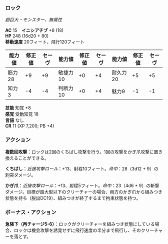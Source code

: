 ### ロック
*超巨大・モンスター、無属性*

**AC** 15　**イニシアチブ** +8 (18)  
**HP** 248 (16d20 + 80)  
**移動速度** 20フィート、飛行120フィート

| 能力値 | 修正値 | セーヴ | 能力値 | 修正値 | セーヴ | 能力値 | 修正値 | セーヴ |
|--------|--------|--------|--------|--------|--------|--------|--------|--------|
| 筋力28 | +9 | +9 | 敏捷力10 | +0 | +4 | 耐久力20 | +5 | +5 |
| 知力3 | -4 | -4 | 判断力10 | +0 | +4 | 魅力9 | -1 | -1 |

**技能** 知覚 +8  
**感覚** 受動知覚 18  
**言語** なし  
**CR** 11 (XP 7,200; PB +4)

### アクション

**複数回攻撃**：ロックは2回のくちばし攻撃を行う。1回の攻撃をかぎ爪攻撃に置き換えることができる。

**くちばし**：*近接攻撃ロール*：+13、射程10フィート。*命中*：28（3d12 + 9）の刺突ダメージ。

**かぎ爪**：*近接攻撃ロール*：+13、射程5フィート。*命中*：23（4d6 + 9）の斬撃ダメージ。目標が超大型以下のクリーチャーの場合、両方のかぎ爪から組みつき状態を持ち（脱出DC19）、組みつきが終了するまで拘束状態を持つ。

### ボーナス・アクション

**急降下（再チャージ5-6）**：ロックがクリーチャーを組みつき状態にしている場合、ロックは機会攻撃を誘発せずに飛行速度の半分まで飛行し、そのクリーチャーを落とす。